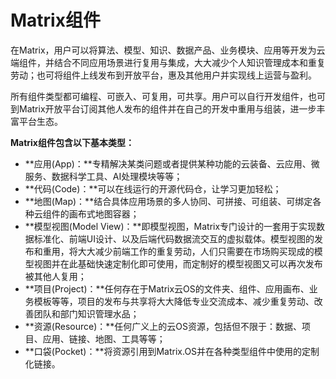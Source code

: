 # Matrix组件

在Matrix，用户可以将算法、模型、知识、数据产品、业务模块、应用等开发为云端组件，并结合不同应用场景进行复用与集成，大大减少个人知识管理成本和重复劳动；也可将组件上线发布到开放平台，惠及其他用户并实现线上运营与盈利。

所有组件类型都可编程、可嵌入、可复用，可共享。用户可以自行开发组件，也可到Matrix开放平台订阅其他人发布的组件并在自己的开发中重用与组装，进一步丰富平台生态。

**Matrix组件包含以下基本类型：**

* **应用(App)：**专精解决某类问题或者提供某种功能的云装备、云应用、微服务、数据科学工具、AI处理模块等等；
* **代码(Code)：**可以在线运行的开源代码仓，让学习更加轻松；
* **地图(Map)：**结合具体应用场景的多人协同、可拼接、可组装、可绑定各种云组件的画布式地图容器；
* **模型视图(Model View)：**即模型视图，Matrix专门设计的一套用于实现数据标准化、前端UI设计、以及后端代码数据流交互的虚拟载体。模型视图的发布和重用，将大大减少前端工作的重复劳动，人们只需要在市场购买现成的模型视图并在此基础快速定制化即可使用，而定制好的模型视图又可以再次发布被其他人复用；
* **项目(Project)：**任何存在于Matrix云OS的文件夹、组件、应用画布、业务模板等等，项目的发布与共享将大大降低专业交流成本、减少重复劳动、改善团队和部门知识管理水品；
* **资源(Resource)：**任何广义上的云OS资源，包括但不限于：数据、项目、应用、链接、地图、工具等等；
* **口袋(Pocket)：**将资源引用到Matrix.OS并在各种类型组件中使用的定制化链接。
